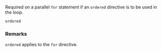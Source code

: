 Required on a parallel `for` statement if an `ordered` directive is to be used in the loop.

```cpp
ordered
```

### Remarks

`ordered` applies to the `for` directive.